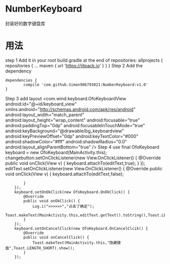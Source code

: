 # NumberKeyboard
封装好的数字键盘库

# 用法
step 1
Add it in your root build.gradle at the end of repositories:
	allprojects {
		repositories {
			...
			maven { url 'https://jitpack.io' }
		}
	}
Step 2 Add the dependency

	dependencies {
	        compile 'com.github.Simon986793021:NumberKeyboard:v1.0'
	}
  
  Step 3 add layout 
   <com.wind.keyboard.OfoKeyboardView
        android:id="@+id/keyboard_view"
        xmlns:android="http://schemas.android.com/apk/res/android"
        android:layout_width="match_parent"
        android:layout_height="wrap_content"
        android:focusable="true"
        android:paddingTop="0dp"
        android:focusableInTouchMode="true"
        android:keyBackground="@drawable/bg_keyboardview"
        android:keyPreviewOffset="0dp"
        android:keyTextColor="#000"
        android:shadowColor="#fff"
        android:shadowRadius="0.0"
        android:layout_alignParentBottom="true"
        />
  Step 4 use
    final OfoKeyboard keyboard = new OfoKeyboard(MainActivity.this);
        changebutton.setOnClickListener(new View.OnClickListener() {
            @Override
            public void onClick(View v) {
                keyboard.attachTo(editText,true);
            }
        });
        editText.setOnClickListener(new View.OnClickListener() {
            @Override
            public void onClick(View v) {
                keyboard.attachTo(editText,false);

            }
        });
        keyboard.setOnOkClick(new OfoKeyboard.OnOkClick() {
            @Override
            public void onOkClick() {
                Log.i(">>>>>>","点击了确定");
                Toast.makeText(MainActivity.this,editText.getText().toString(),Toast.LENGTH_SHORT).show();
            }
        });
        keyboard.setOnCancelClick(new OfoKeyboard.OnCancelClcik() {
            @Override
            public void onCancelClick() {
                Toast.makeText(MainActivity.this,"隐藏键盘",Toast.LENGTH_SHORT).show();
            }
        });
